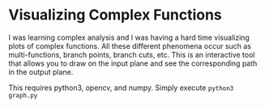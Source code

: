 # Visualizing Complex Functions

I was learning complex analysis and I was having a hard time visualizing plots of complex functions. All these different phenomena occur such as multi-functions, branch points, branch cuts, etc. This is an interactive tool that allows you to draw on the input plane and see the corresponding path in the output plane.

This requires python3, opencv, and numpy. Simply execute
`python3 graph.py`
